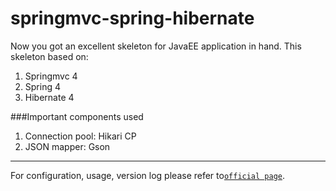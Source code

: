 springmvc-spring-hibernate
==========================

Now you got an excellent skeleton for JavaEE application in hand.
This skeleton based on:

1. Springmvc 4
2. Spring 4
3. Hibernate 4

###Important components used

1. Connection pool: Hikari CP
2. JSON mapper:   Gson


---------------------

For configuration, usage, version log please refer to[`official page`](http://rugal.github.io/development/2014/07/06/my-archetype-in-maven/).
